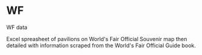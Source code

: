 # WF
WF data

Excel spreasheet of pavilions on World's Fair Official Souvenir map then detailed with information scraped from the World's Fair Official Guide book.
